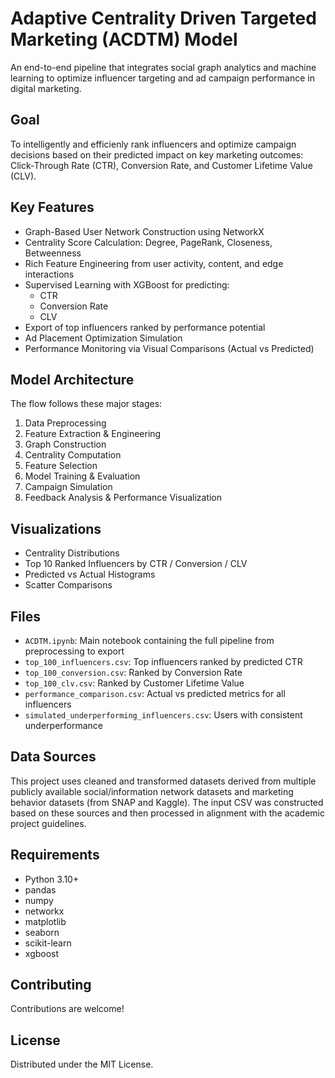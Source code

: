 
# Adaptive Centrality Driven Targeted Marketing (ACDTM) Model

An end-to-end pipeline that integrates social graph analytics and machine learning to optimize influencer targeting and ad campaign performance in digital marketing.

## Goal

To intelligently and efficienly rank influencers and optimize campaign decisions based on their predicted impact on key marketing outcomes: Click-Through Rate (CTR), Conversion Rate, and Customer Lifetime Value (CLV).

## Key Features

- Graph-Based User Network Construction using NetworkX  
- Centrality Score Calculation: Degree, PageRank, Closeness, Betweenness  
- Rich Feature Engineering from user activity, content, and edge interactions  
- Supervised Learning with XGBoost for predicting:
  - CTR
  - Conversion Rate
  - CLV
- Export of top influencers ranked by performance potential  
- Ad Placement Optimization Simulation  
- Performance Monitoring via Visual Comparisons (Actual vs Predicted)

## Model Architecture

The flow follows these major stages:

1. Data Preprocessing  
2. Feature Extraction & Engineering  
3. Graph Construction  
4. Centrality Computation  
5. Feature Selection  
6. Model Training & Evaluation  
7. Campaign Simulation  
8. Feedback Analysis & Performance Visualization

## Visualizations

- Centrality Distributions  
- Top 10 Ranked Influencers by CTR / Conversion / CLV  
- Predicted vs Actual Histograms  
- Scatter Comparisons  

## Files

- `ACDTM.ipynb`: Main notebook containing the full pipeline from preprocessing to export  
- `top_100_influencers.csv`: Top influencers ranked by predicted CTR  
- `top_100_conversion.csv`: Ranked by Conversion Rate  
- `top_100_clv.csv`: Ranked by Customer Lifetime Value  
- `performance_comparison.csv`: Actual vs predicted metrics for all influencers  
- `simulated_underperforming_influencers.csv`: Users with consistent underperformance

## Data Sources

This project uses cleaned and transformed datasets derived from multiple publicly available social/information network datasets and marketing behavior datasets (from SNAP and Kaggle). The input CSV was constructed based on these sources and then processed in alignment with the academic project guidelines.

## Requirements

- Python 3.10+  
- pandas  
- numpy  
- networkx  
- matplotlib  
- seaborn  
- scikit-learn  
- xgboost

## Contributing

Contributions are welcome!

## License

Distributed under the MIT License.  
